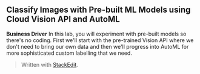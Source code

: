 ## Classify Images with Pre-built ML Models using Cloud Vision API and AutoML

**Business Driver**
In this lab, you will experiment with pre-built models so there's no coding. First we'll start with the pre-trained Vision API where we don't need to bring our own data and then we'll progress into AutoML for more sophisticated custom labelling that we need.




> Written with [StackEdit](https://stackedit.io/).
<!--stackedit_data:
eyJoaXN0b3J5IjpbLTE0NjcwODY2NTEsLTIwNzM3MTE3MV19
-->